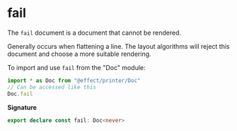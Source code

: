 # fail

The `fail` document is a document that cannot be rendered.

Generally occurs when flattening a line. The layout algorithms will reject
this document and choose a more suitable rendering.

To import and use `fail` from the "Doc" module:

```ts
import * as Doc from "@effect/printer/Doc"
// Can be accessed like this
Doc.fail
```

**Signature**

```ts
export declare const fail: Doc<never>
```
